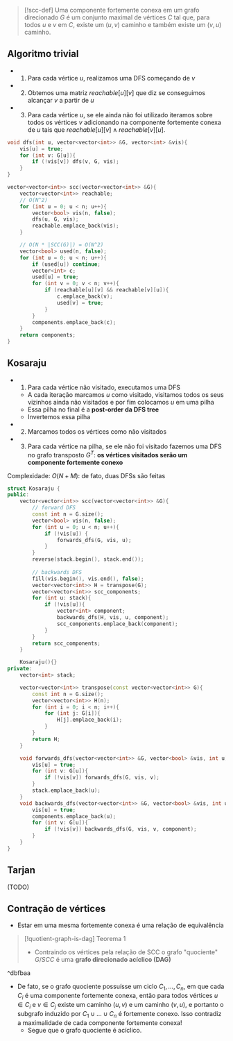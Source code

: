 
> [!scc-def] Uma componente fortemente conexa em um grafo direcionado $G$ é um conjunto maximal de vértices $C$ tal que, para todos $u$ e $v$ em $C$, existe um $(u,v)$ caminho e também existe um $(v, u)$ caminho.

## Algoritmo trivial

* 1. Para cada vértice $u$, realizamos uma DFS começando de $v$
* 2. Obtemos uma matriz $reachable[u][v]$ que diz se conseguimos alcançar $v$ a partir de $u$
* 3. Para cada vértice $u$, se ele ainda não foi utilizado iteramos sobre todos os vértices $v$ adicionando na componente fortemente conexa de $u$ tais que $reachable[u][v] \land reachable[v][u]$.

```c++
void dfs(int u, vector<vector<int>> &G, vector<int> &vis){
	vis[u] = true;
	for (int v: G[u]){
		if (!vis[v]) dfs(v, G, vis);
	}
}

vector<vector<int>> scc(vector<vector<int>> &G){
	vector<vector<int>> reachable;
	// O(N^2)
	for (int u = 0; u < n; u++){
		vector<bool> vis(n, false);
		dfs(u, G, vis);
		reachable.emplace_back(vis);
	}

	// O(N * |SCC(G)|) = O(N^2)
	vector<bool> used(n, false);
	for (int u = 0; u < n; u++){
		if (used[u]) continue;
		vector<int> c;
		used[u] = true;
		for (int v = 0; v < n; v++){
			if (reachable[u][v] && reachable[v][u]){
				c.emplace_back(v);
				used[v] = true;
			}
		}
		components.emplace_back(c);
	}
	return components;
}
```

## Kosaraju

* 1. Para cada vértice não visitado, executamos uma DFS
	* A cada iteração marcamos $u$ como visitado, visitamos todos os seus vizinhos ainda não visitados e por fim colocamos $u$ em uma pilha
	* Essa pilha no final é a **post-order da DFS tree**
	* Invertemos essa pilha
* 2. Marcamos todos os vértices como não visitados
* 3. Para cada vértice na pilha, se ele não foi visitado fazemos uma DFS no grafo transposto $G^T$: **os vértices visitados serão um componente fortemente conexo**

Complexidade: $O(N + M)$: de fato, duas DFSs são feitas 

```c++
struct Kosaraju {
public:
	vector<vector<int>> scc(vector<vector<int>> &G){
		// forward DFS
		const int n = G.size();
		vector<bool> vis(n, false);
		for (int u = 0; u < n; u++){
			if (!vis[u]) {
				forwards_dfs(G, vis, u);
			}
		}
		reverse(stack.begin(), stack.end());
	
		// backwards DFS
		fill(vis.begin(), vis.end(), false);
		vector<vector<int>> H = transpose(G);
		vector<vector<int>> scc_components;
		for (int u: stack){
			if (!vis[u]){
				vector<int> component;
				backwards_dfs(H, vis, u, component);
				scc_components.emplace_back(component);
			}
		}
		return scc_components;
	}

	Kosaraju(){}
private:
	vector<int> stack;

	vector<vector<int>> transpose(const vector<vector<int>> G){
		const int n = G.size();
		vector<vector<int>> H(n);
		for (int i = 0; i < n; i++){
			for (int j: G[i]){
				H[j].emplace_back(i);
			}
		}
		return H;
	}

	void forwards_dfs(vector<vector<int>> &G, vector<bool> &vis, int u){
		vis[u] = true;
		for (int v: G[u]){
			if (!vis[v]) forwards_dfs(G, vis, v);
		}
		stack.emplace_back(u);
	}
	void backwards_dfs(vector<vector<int>> &G, vector<bool> &vis, int u, vector<int> &component){
		vis[u] = true;
		components.emplace_back(u);
		for (int v: G[u]){
			if (!vis[v]) backwards_dfs(G, vis, v, component);
		}
	}
}
```

## Tarjan

(TODO)

## Contração de vértices

* Estar em uma mesma fortemente conexa é uma relação de equivalência

> [!quotient-graph-is-dag] Teorema 1
> * Contraindo os vértices pela relação de SCC o grafo "quociente" $G/SCC$ é uma **grafo direcionado acíclico (DAG)**

^dbfbaa

* De fato, se o grafo quociente possuísse um ciclo $C_1, \dotsc, C_n$, em que cada $C_i$ é uma componente fortemente conexa,  então para todos vértices $u \in C_i$ e $v \in C_j$ existe um caminho $(u,v)$ e um caminho $(v, u)$,  e  portanto o subgrafo induzido por $C_1 \cup \dotsc \cup C_n$ é fortemente conexo. Isso contradiz a maximalidade de cada componente fortemente conexa!
	* Segue que o grafo quociente é acíclico.